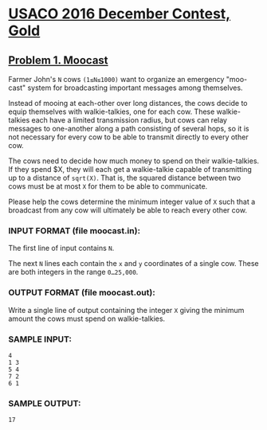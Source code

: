 # [USACO 2016 December Contest, Gold](http://www.usaco.org/index.php?page=dec16results)
## [Problem 1. Moocast](http://www.usaco.org/index.php?page=viewproblem2&cpid=669)

Farmer John's `N` cows `(1≤N≤1000)` want to organize an emergency "moo-cast" system for broadcasting important messages among themselves.

Instead of mooing at each-other over long distances, the cows decide to equip themselves with walkie-talkies, one for each cow. These walkie-talkies each have a limited transmission radius, but cows can relay messages to one-another along a path consisting of several hops, so it is not necessary for every cow to be able to transmit directly to every other cow.

The cows need to decide how much money to spend on their walkie-talkies. If they spend $X, they will each get a walkie-talkie capable of transmitting up to a distance of `sqrt(X)`. That is, the squared distance between two cows must be at most `X` for them to be able to communicate.

Please help the cows determine the minimum integer value of `X` such that a broadcast from any cow will ultimately be able to reach every other cow.

### INPUT FORMAT (file moocast.in):

The first line of input contains `N`.

The next `N` lines each contain the `x` and `y` coordinates of a single cow. These are both integers in the range `0…25,000`.

### OUTPUT FORMAT (file moocast.out):

Write a single line of output containing the integer `X` giving the minimum amount the cows must spend on walkie-talkies.

### SAMPLE INPUT:

```
4
1 3
5 4
7 2
6 1
```

### SAMPLE OUTPUT:

```
17
```